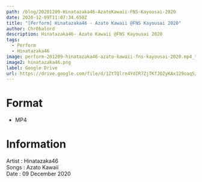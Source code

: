 ```yaml
---
path: /blog/20201209-Hinatazaka46-AzatoKawaii-FNS-Kayousai-2020
date: 2020-12-09T11:07:34.650Z
title: "[Perform] Hinatazaka46 - Azato Kawaii @FNS Kayousai 2020"
author: Chr0balord
description: Hinatazaka46- Azato Kawaii @FNS Kayousai 2020
tags:
  - Perform
  - Hinatazaka46
image: perform-201209-hinatazaka46-azato-kawaii-fns-kayousai-2020.mp4_thumbs.jpg
image2: hinatazaka46.png
label: Google Drive
url: https://drive.google.com/file/d/1ZtTQlrn4YdIR7ZjTKfJQZyKAx129oaqS/view?usp=sharing
---
```

# Format

* MP4

# Information

Artist : Hinatazaka46 <br/>
Songs : Azato Kawaii\
Date : 09 December 2020 <br>